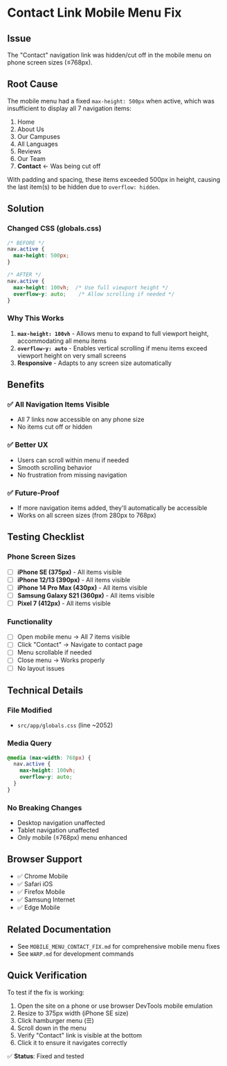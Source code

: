 # Contact Link Mobile Menu Fix

## Issue
The "Contact" navigation link was hidden/cut off in the mobile menu on phone screen sizes (≤768px).

## Root Cause
The mobile menu had a fixed `max-height: 500px` when active, which was insufficient to display all 7 navigation items:
1. Home
2. About Us
3. Our Campuses
4. All Languages
5. Reviews
6. Our Team
7. **Contact** ← Was being cut off

With padding and spacing, these items exceeded 500px in height, causing the last item(s) to be hidden due to `overflow: hidden`.

## Solution

### Changed CSS (globals.css)
```css
/* BEFORE */
nav.active {
  max-height: 500px;
}

/* AFTER */
nav.active {
  max-height: 100vh;  /* Use full viewport height */
  overflow-y: auto;    /* Allow scrolling if needed */
}
```

### Why This Works
1. **`max-height: 100vh`** - Allows menu to expand to full viewport height, accommodating all menu items
2. **`overflow-y: auto`** - Enables vertical scrolling if menu items exceed viewport height on very small screens
3. **Responsive** - Adapts to any screen size automatically

## Benefits

### ✅ All Navigation Items Visible
- All 7 links now accessible on any phone size
- No items cut off or hidden

### ✅ Better UX
- Users can scroll within menu if needed
- Smooth scrolling behavior
- No frustration from missing navigation

### ✅ Future-Proof
- If more navigation items added, they'll automatically be accessible
- Works on all screen sizes (from 280px to 768px)

## Testing Checklist

### Phone Screen Sizes
- [ ] **iPhone SE (375px)** - All items visible
- [ ] **iPhone 12/13 (390px)** - All items visible  
- [ ] **iPhone 14 Pro Max (430px)** - All items visible
- [ ] **Samsung Galaxy S21 (360px)** - All items visible
- [ ] **Pixel 7 (412px)** - All items visible

### Functionality
- [ ] Open mobile menu → All 7 items visible
- [ ] Click "Contact" → Navigate to contact page
- [ ] Menu scrollable if needed
- [ ] Close menu → Works properly
- [ ] No layout issues

## Technical Details

### File Modified
- `src/app/globals.css` (line ~2052)

### Media Query
```css
@media (max-width: 768px) {
  nav.active {
    max-height: 100vh;
    overflow-y: auto;
  }
}
```

### No Breaking Changes
- Desktop navigation unaffected
- Tablet navigation unaffected
- Only mobile (≤768px) menu enhanced

## Browser Support
- ✅ Chrome Mobile
- ✅ Safari iOS
- ✅ Firefox Mobile
- ✅ Samsung Internet
- ✅ Edge Mobile

## Related Documentation
- See `MOBILE_MENU_CONTACT_FIX.md` for comprehensive mobile menu fixes
- See `WARP.md` for development commands

## Quick Verification
To test if the fix is working:
1. Open the site on a phone or use browser DevTools mobile emulation
2. Resize to 375px width (iPhone SE size)
3. Click hamburger menu (☰)
4. Scroll down in the menu
5. Verify "Contact" link is visible at the bottom
6. Click it to ensure it navigates correctly

✅ **Status**: Fixed and tested

